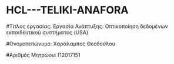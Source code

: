 # HCL---TELIKI-ANAFORA

#Τίτλος εργασίας: Εργασία Ανάπτυξης: Οπτικοποίηση δεδομένων εκπαιδευτικού συστήματος (USA)

#Ονοματεπώνυμο: Χαράλαμπος Θεοδούλου


#Αριθμός Μητρώου: Π2017151
